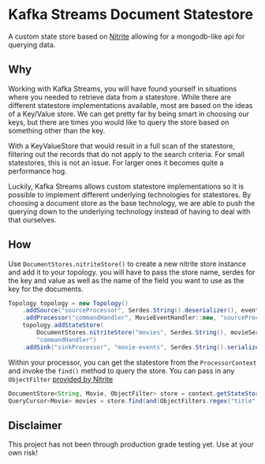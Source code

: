 # Kafka Streams Document Statestore

A custom state store based on [Nitrite](https://www.dizitart.org/nitrite-database.html) 
allowing for a mongodb-like api for querying data.

## Why
Working with Kafka Streams, you will have found yourself in situations where you
needed to retrieve data from a statestore. While there are different statestore 
implementations available, most are based on the ideas of a Key/Value store. We
can get pretty far by being smart in choosing our keys, but there are times you
would like to query the store based on something other than the key. 

With a KeyValueStore that would result in a full scan of the statestore, filtering out
the records that do not apply to the search criteria. For small statestores, this
is not an issue. For larger ones it becomes quite a performance hog.

Luckily, Kafka Streams allows custom statestore implementations so it is possible
to implement different underlying technologies for statestores. By choosing a 
document store as the base technology, we are able to push the querying down to
the underlying technology instead of having to deal with that ourselves.

## How
Use `DocumentStores.nitriteStore()` to create a new nitrite store instance and add it
to your topology. you will have to pass the store name, serdes for the key and value
as well as the name of the field you want to use as the key for the documents.

```java
Topology topology = new Topology()
    .addSource("sourceProcessor", Serdes.String().deserializer(), eventSerde.deserializer(), "movie-events")
    .addProcessor("commandHandler", MovieEventHandler::new, "sourceProcessor")
    topology.addStateStore(
        DocumentStores.nitriteStore("movies", Serdes.String(), movieSerde, Movie.class, "code"),
        "commandHandler")
    .addSink("sinkProcessor", "movie-events", Serdes.String().serializer(), eventSerde.serializer(), "commandHandler");
```

Within your processor, you can get the statestore from the `ProcessorContext` and
invoke the `find()` method to query the store. You can pass in any `ObjectFilter`
[provided by Nitrite](https://www.dizitart.org/nitrite-database/#filter)

```java
DocumentStore<String, Movie, ObjectFilter> store = context.getStateStore("movies");
QueryCursor<Movie> movies = store.find(and(ObjectFilters.regex("title", ".*Matrix.*")));
```

## Disclaimer
This project has not been through production grade testing yet. Use at your own risk!